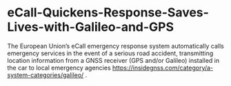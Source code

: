 # eCall-Quickens-Response-Saves-Lives-with-Galileo-and-GPS
The European Union’s eCall emergency response system automatically calls emergency services in the event of a serious road accident, transmitting location information from a GNSS receiver (GPS and/or Galileo) installed in the car to local emergency agencies https://insidegnss.com/category/a-system-categories/galileo/ .
